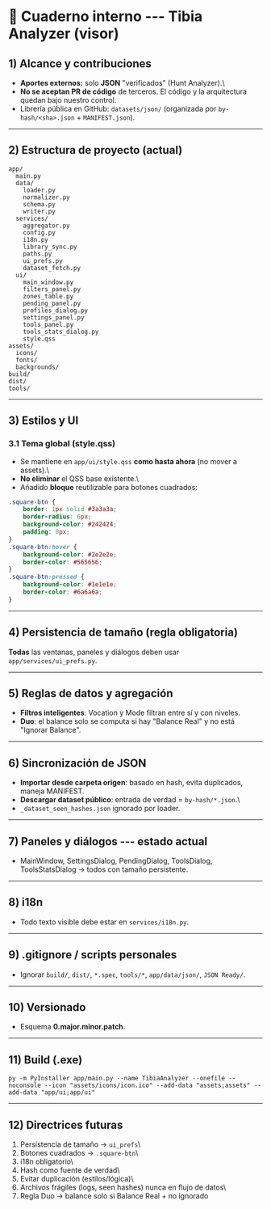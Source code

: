 # 📒 Cuaderno interno --- Tibia Analyzer (visor)

## 1) Alcance y contribuciones

-   **Aportes externos:** solo **JSON** "verificados" (Hunt Analyzer).\
-   **No se aceptan PR de código** de terceros. El código y la
    arquitectura quedan bajo nuestro control.
-   Librería pública en GitHub: `datasets/json/` (organizada por
    `by-hash/<sha>.json` + `MANIFEST.json`).

------------------------------------------------------------------------

## 2) Estructura de proyecto (actual)

    app/
      main.py
      data/
        loader.py
        normalizer.py
        schema.py
        writer.py
      services/
        aggregator.py
        config.py
        i18n.py
        library_sync.py
        paths.py
        ui_prefs.py
        dataset_fetch.py
      ui/
        main_window.py
        filters_panel.py
        zones_table.py
        pending_panel.py
        profiles_dialog.py
        settings_panel.py
        tools_panel.py
        tools_stats_dialog.py
        style.qss
    assets/
      icons/
      fonts/
      backgrounds/
    build/
    dist/
    tools/

------------------------------------------------------------------------

## 3) Estilos y UI

### 3.1 Tema global (style.qss)

-   Se mantiene en `app/ui/style.qss` **como hasta ahora** (no mover a
    assets).\
-   **No eliminar** el QSS base existente.\
-   Añadido **bloque** reutilizable para botones cuadrados:

``` css
.square-btn {
    border: 1px solid #3a3a3a;
    border-radius: 6px;
    background-color: #242424;
    padding: 0px;
}
.square-btn:hover {
    background-color: #2e2e2e;
    border-color: #565656;
}
.square-btn:pressed {
    background-color: #1e1e1e;
    border-color: #6a6a6a;
}
```

------------------------------------------------------------------------

## 4) Persistencia de tamaño (regla obligatoria)

**Todas** las ventanas, paneles y diálogos deben usar
`app/services/ui_prefs.py`.

------------------------------------------------------------------------

## 5) Reglas de datos y agregación

-   **Filtros inteligentes**: Vocation y Mode filtran entre sí y con
    niveles.
-   **Duo**: el balance solo se computa si hay "Balance Real" y no está
    "Ignorar Balance".

------------------------------------------------------------------------

## 6) Sincronización de JSON

-   **Importar desde carpeta origen**: basado en hash, evita duplicados,
    maneja MANIFEST.
-   **Descargar dataset público**: entrada de verdad =
    `by-hash/*.json`.\
-   `_dataset_seen_hashes.json` ignorado por loader.

------------------------------------------------------------------------

## 7) Paneles y diálogos --- estado actual

-   MainWindow, SettingsDialog, PendingDialog, ToolsDialog,
    ToolsStatsDialog → todos con tamaño persistente.

------------------------------------------------------------------------

## 8) i18n

-   Todo texto visible debe estar en `services/i18n.py`.

------------------------------------------------------------------------

## 9) .gitignore / scripts personales

-   Ignorar `build/`, `dist/`, `*.spec`, `tools/*`, `app/data/json/`,
    `JSON Ready/`.

------------------------------------------------------------------------

## 10) Versionado

-   Esquema **0.major.minor.patch**.

------------------------------------------------------------------------

## 11) Build (.exe)

    py -m PyInstaller app/main.py --name TibiaAnalyzer --onefile --noconsole --icon "assets/icons/icon.ico" --add-data "assets;assets" --add-data "app/ui;app/ui"

------------------------------------------------------------------------

## 12) Directrices futuras

1.  Persistencia de tamaño → `ui_prefs`\
2.  Botones cuadrados → `.square-btn`\
3.  i18n obligatorio\
4.  Hash como fuente de verdad\
5.  Evitar duplicación (estilos/lógica)\
6.  Archivos frágiles (logs, seen hashes) nunca en flujo de datos\
7.  Regla Duo → balance solo si Balance Real + no ignorado
